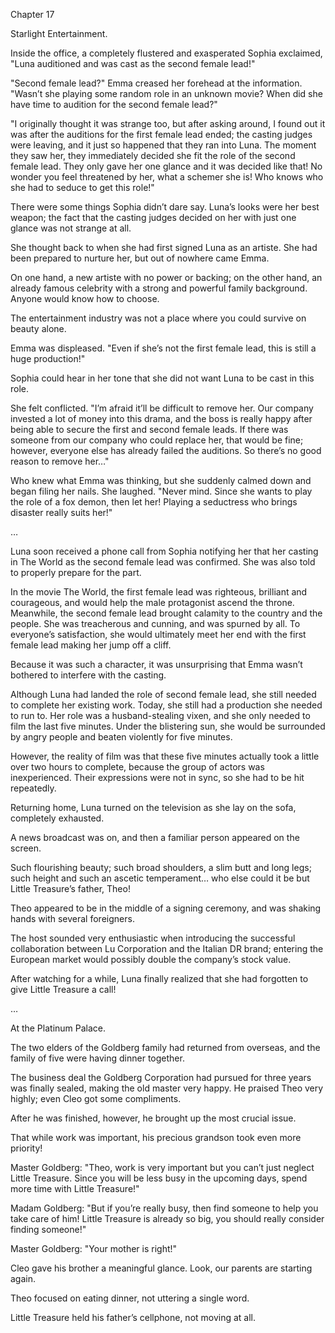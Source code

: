 Chapter 17

Starlight Entertainment.


Inside the office, a completely flustered and exasperated Sophia exclaimed, "Luna auditioned and was cast as the second female lead!"


"Second female lead?" Emma creased her forehead at the information. "Wasn’t she playing some random role in an unknown movie? When did she have time to audition for the second female lead?"


"I originally thought it was strange too, but after asking around, I found out it was after the auditions for the first female lead ended; the casting judges were leaving, and it just so happened that they ran into Luna. The moment they saw her, they immediately decided she fit the role of the second female lead. They only gave her one glance and it was decided like that! No wonder you feel threatened by her, what a schemer she is! Who knows who she had to seduce to get this role!"


There were some things Sophia didn’t dare say. Luna’s looks were her best weapon; the fact that the casting judges decided on her with just one glance was not strange at all.


She thought back to when she had first signed Luna as an artiste. She had been prepared to nurture her, but out of nowhere came Emma.


On one hand, a new artiste with no power or backing; on the other hand, an already famous celebrity with a strong and powerful family background. Anyone would know how to choose.


The entertainment industry was not a place where you could survive on beauty alone.


Emma was displeased. "Even if she’s not the first female lead, this is still a huge production!"


Sophia could hear in her tone that she did not want Luna to be cast in this role.


She felt conflicted. "I’m afraid it’ll be difficult to remove her. Our company invested a lot of money into this drama, and the boss is really happy after being able to secure the first and second female leads. If there was someone from our company who could replace her, that would be fine; however, everyone else has already failed the auditions. So there’s no good reason to remove her…"


Who knew what Emma was thinking, but she suddenly calmed down and began filing her nails. She laughed. "Never mind. Since she wants to play the role of a fox demon, then let her! Playing a seductress who brings disaster really suits her!"


…


Luna soon received a phone call from Sophia notifying her that her casting in The World as the second female lead was confirmed. She was also told to properly prepare for the part.


In the movie The World, the first female lead was righteous, brilliant and courageous, and would help the male protagonist ascend the throne. Meanwhile, the second female lead brought calamity to the country and the people. She was treacherous and cunning, and was spurned by all. To everyone’s satisfaction, she would ultimately meet her end with the first female lead making her jump off a cliff.


Because it was such a character, it was unsurprising that Emma wasn’t bothered to interfere with the casting.


Although Luna had landed the role of second female lead, she still needed to complete her existing work. Today, she still had a production she needed to run to. Her role was a husband-stealing vixen, and she only needed to film the last five minutes. Under the blistering sun, she would be surrounded by angry people and beaten violently for five minutes.


However, the reality of film was that these five minutes actually took a little over two hours to complete, because the group of actors was inexperienced. Their expressions were not in sync, so she had to be hit repeatedly.


Returning home, Luna turned on the television as she lay on the sofa, completely exhausted.


A news broadcast was on, and then a familiar person appeared on the screen.


Such flourishing beauty; such broad shoulders, a slim butt and long legs; such height and such an ascetic temperament… who else could it be but Little Treasure’s father, Theo!


Theo appeared to be in the middle of a signing ceremony, and was shaking hands with several foreigners.


The host sounded very enthusiastic when introducing the successful collaboration between Lu Corporation and the Italian DR brand; entering the European market would possibly double the company’s stock value.


After watching for a while, Luna finally realized that she had forgotten to give Little Treasure a call!


…


At the Platinum Palace.


The two elders of the Goldberg family had returned from overseas, and the family of five were having dinner together.


The business deal the Goldberg Corporation had pursued for three years was finally sealed, making the old master very happy. He praised Theo very highly; even Cleo got some compliments.


After he was finished, however, he brought up the most crucial issue.


That while work was important, his precious grandson took even more priority!


Master Goldberg: "Theo, work is very important but you can’t just neglect Little Treasure. Since you will be less busy in the upcoming days, spend more time with Little Treasure!"


Madam Goldberg: "But if you’re really busy, then find someone to help you take care of him! Little Treasure is already so big, you should really consider finding someone!"


Master Goldberg: "Your mother is right!"


Cleo gave his brother a meaningful glance. Look, our parents are starting again.


Theo focused on eating dinner, not uttering a single word.


Little Treasure held his father’s cellphone, not moving at all.

